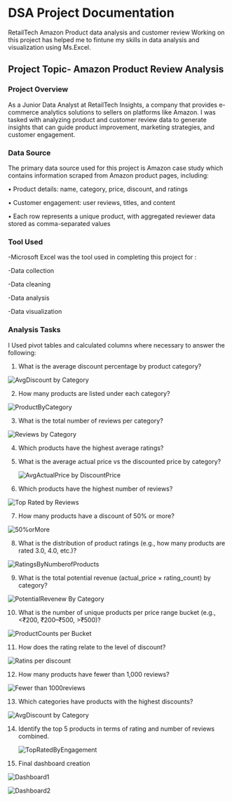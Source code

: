 # DSA Project Documentation
RetailTech Amazon Product data analysis and customer review
Working on this project has helped me to fintune my skills in data analysis and visualization using Ms.Excel.
## Project Topic-  Amazon Product Review Analysis
### Project Overview

As a Junior Data Analyst at RetailTech Insights, a company that provides e-commerce analytics solutions to sellers on platforms like Amazon. 
I was tasked with analyzing product and customer review data to generate insights that can  guide product improvement, marketing strategies, and customer engagement.

### Data Source
The primary data source used for this project is Amazon case study which  contains information scraped from Amazon product pages, including: 

•       Product details: name, category, price, discount, and ratings 

•       Customer engagement: user reviews, titles, and content 

•       Each row represents a unique product, with aggregated reviewer data stored as comma-separated values 

### Tool Used
-Microsoft Excel was the tool used in completing this project for :

  -Data collection
  
  -Data cleaning

  -Data analysis

  -Data visualization

### Analysis Tasks 

I Used pivot tables and calculated columns where necessary to answer the following: 

1. What is the average discount percentage by product category?
    
![AvgDiscount by Category](https://github.com/user-attachments/assets/ed72eb2c-1592-4a77-8302-b0d69de0e82c)


2. How many products are listed under each category?
   
![ProductByCategory](https://github.com/user-attachments/assets/00462412-8458-47ba-b4f0-9e64a5d93c37)


3. What is the total number of reviews per category?
   
![Reviews by Category](https://github.com/user-attachments/assets/93927237-d75f-4bfc-be3c-96f40404dcd6)

4. Which products have the highest average ratings?
   

5. What is the average actual price vs the discounted price by category?

   ![AvgActualPrice by DiscountPrice](https://github.com/user-attachments/assets/98cbc89f-223d-4037-bd40-71ca63195f00)


6. Which products have the highest number of reviews?

![Top Rated by Reviews](https://github.com/user-attachments/assets/df8c2a13-8a14-4039-8037-7a6c1d99fb9a)


7. How many products have a discount of 50% or more?

![50%orMore](https://github.com/user-attachments/assets/3188800c-57c4-4edb-a52d-9f3045a7b6b5)

8. What is the distribution of product ratings (e.g., how many products are rated 3.0, 4.0, etc.)?

   
![RatingsByNumberofProducts](https://github.com/user-attachments/assets/79aa165a-dbe2-497b-9174-6fc3f1cf627f)

9. What is the total potential revenue (actual_price × rating_count) by category? 

![PotentialRevenew By Category](https://github.com/user-attachments/assets/1b163a95-f19e-43a6-b8ab-8c5cee76ac2b)

10. What is the number of unique products per price range bucket (e.g., <₹200, ₹200–₹500, >₹500)? 

![ProductCounts per Bucket](https://github.com/user-attachments/assets/f1ea9017-8d2b-4edf-aa98-a27641f17fb5)

11. How does the rating relate to the level of discount? 

![Ratins per discount](https://github.com/user-attachments/assets/40e4cbe8-a088-435a-b522-f4bb103de268)

12. How many products have fewer than 1,000 reviews? 

![Fewer than 1000reviews](https://github.com/user-attachments/assets/19401ed5-bc7b-499f-b613-90abc6de8b53)

13. Which categories have products with the highest discounts? 

![AvgDiscount by Category](https://github.com/user-attachments/assets/462ee902-e240-447f-9271-fd5f453a476c)

14. Identify the top 5 products in terms of rating and number of reviews combined.

    ![TopRatedByEngagement](https://github.com/user-attachments/assets/ac993e45-2b7b-44ff-ad64-6efe4815e7e9)

15. Final dashboard creation
    
![Dashboard1](https://github.com/user-attachments/assets/a380de5e-e06e-4042-a196-c2f899d65a22)

![Dashboard2](https://github.com/user-attachments/assets/b17f607d-e1d1-4cd6-bbee-4fabbb4c37a7)

